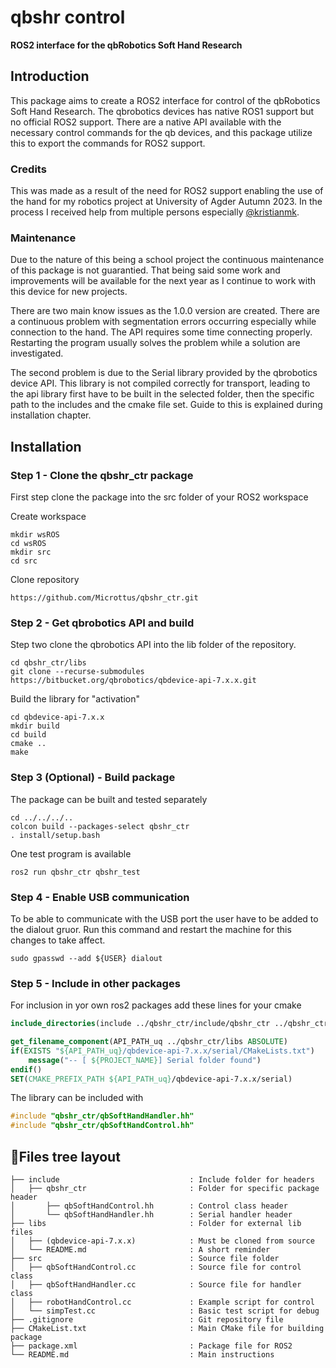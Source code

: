# qbshr control

**ROS2 interface for the qbRobotics Soft Hand Research**

## Introduction

This package aims to create a ROS2 interface for control of the qbRobotics Soft Hand Research.
The qbrobotics devices has native ROS1 support but no official ROS2 support.
There are a native API available with the necessary control commands for the qb devices,
and this package utilize this to export the commands for ROS2 support.

### Credits

This was made as a result of the need for ROS2 support enabling the use of the hand
for my robotics project at University of Agder Autumn 2023. In the process I 
received help from multiple persons especially [@kristianmk](https://github.com/kristianmk/).

### Maintenance

Due to the nature of this being a school project the continuous maintenance of this
package is not guarantied. That being said some work and improvements will be available
for the next year as I continue to work with this device for new projects. 

There are two main know issues as the 1.0.0 version are created. There are a continuous
problem with segmentation errors occurring especially while connection to the hand.
The API requires some time connecting properly. Restarting the program usually solves
the problem while a solution are investigated. 

The second problem is due to the Serial library provided by the qbrobotics device API.
This library is not compiled correctly for transport, leading to the api library first 
have to be built in the selected folder, then the specific path to the includes and 
the cmake file set. Guide to this is explained during installation chapter.

## Installation

### Step 1 - Clone the qbshr_ctr package 

First step clone the package into the src folder of your ROS2 workspace

Create workspace
```commandline
mkdir wsROS
cd wsROS
mkdir src
cd src
```

Clone repository
```commandline
https://github.com/Microttus/qbshr_ctr.git
```

### Step 2 - Get qbrobotics API and build

Step two clone the qbrobotics API into the lib folder of the repository.

```commandline
cd qbshr_ctr/libs
git clone --recurse-submodules https://bitbucket.org/qbrobotics/qbdevice-api-7.x.x.git
```

Build the library for "activation"

```commandline
cd qbdevice-api-7.x.x
mkdir build
cd build
cmake ..
make
```

### Step 3 (Optional) - Build package

The package can be built and tested separately

```commandline
cd ../../../..
colcon build --packages-select qbshr_ctr
. install/setup.bash
```

One test program is available

```commandline
ros2 run qbshr_ctr qbshr_test
```

### Step 4 - Enable USB communication

To be able to communicate with the USB port the user have to be added to the dialout gruor.
Run this command and restart the machine for this changes to take affect.

```text
sudo gpasswd --add ${USER} dialout
```

### Step 5 - Include in other packages

For inclusion in yor own ros2 packages add these lines for your cmake

```cmake
include_directories(include ../qbshr_ctr/include/qbshr_ctr ../qbshr_ctr/libs/qbdevice-api-7.x.x/serial/include ../qbshr_ctr/libs/qbdevice-api-7.x.x/qbrobotics-driver/libs/research/include)

get_filename_component(API_PATH_uq ../qbshr_ctr/libs ABSOLUTE)
if(EXISTS "${API_PATH_uq}/qbdevice-api-7.x.x/serial/CMakeLists.txt")
    message("-- [ ${PROJECT_NAME}] Serial folder found")
endif()
SET(CMAKE_PREFIX_PATH ${API_PATH_uq}/qbdevice-api-7.x.x/serial)
```

The library can be included with

```c++
#include "qbshr_ctr/qbSoftHandHandler.hh"
#include "qbshr_ctr/qbSoftHandControl.hh"
```

## 🌳Files tree layout

```text
├── include                             : Include folder for headers
│   ├── qbshr_ctr                       : Folder for specific package header
│       ├── qbSoftHandControl.hh        : Control class header
│       └── qbSoftHandHandler.hh        : Serial handler header
├── libs                                : Folder for external lib files
│   ├── (qbdevice-api-7.x.x)            : Must be cloned from source
│   └── README.md                       : A short reminder
├── src                                 : Source file folder
│   ├── qbSoftHandControl.cc            : Source file for control class
│   ├── qbSoftHandHandler.cc            : Source file for handler class
│   ├── robotHandControl.cc             : Example script for control
│   └── simpTest.cc                     : Basic test script for debug
├── .gitignore                          : Git repository file
├── CMakeList.txt                       : Main CMake file for building package
├── package.xml                         : Package file for ROS2
└── README.md                           : Main instructions 
```


